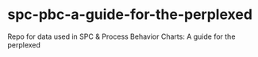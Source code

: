 # spc-pbc-a-guide-for-the-perplexed
Repo for data used in SPC &amp; Process Behavior Charts: A guide for the perplexed 
